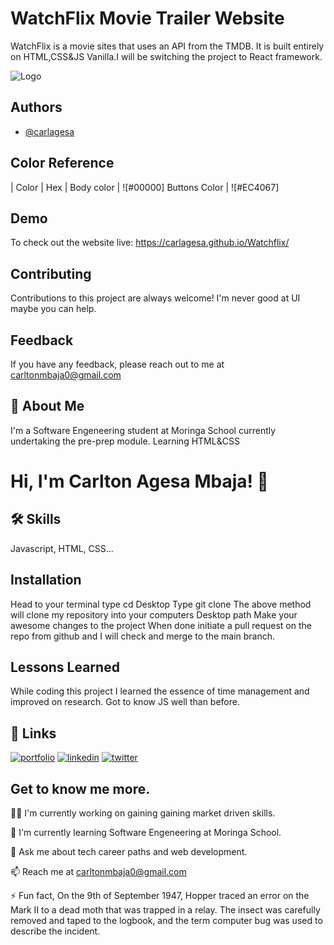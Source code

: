 # WatchFlix Movie Trailer Website

WatchFlix is a movie sites that uses an API from the TMDB.
It is built entirely on HTML,CSS&JS Vanilla.I will be switching the project
to React framework.

![Logo](https://www.themoviedb.org/assets/2/v4/logos/v2/blue_square_2-d537fb228cf3ded904ef09b136fe3fec72548ebc1fea3fbbd1ad9e36364db38b.svg)

## Authors

- [@carlagesa](https://github.com/carlagesa)

## Color Reference

| Color | Hex |
Body color | ![#00000]
Buttons Color | ![#EC4067]

## Demo

To check out the website live:
https://carlagesa.github.io/Watchflix/

## Contributing

Contributions to this project are always welcome!
I'm never good at UI maybe you can help.

## Feedback

If you have any feedback, please reach out to me at
carltonmbaja0@gmail.com

## 🚀 About Me

I'm a Software Engeneering student at Moringa School
currently undertaking the pre-prep module.
Learning HTML&CSS

# Hi, I'm Carlton Agesa Mbaja! 👋

## 🛠 Skills

Javascript, HTML, CSS...

## Installation

Head to your terminal type cd Desktop
Type git clone
The above method will clone my repository into your computers Desktop path
Make your awesome changes to the project
When done initiate a pull request on the repo from github and I will check and merge to the main branch.

## Lessons Learned

While coding this project I learned the essence of time management and improved on research.
Got to know JS well than before.

## 🔗 Links

[![portfolio](https://img.shields.io/badge/my_portfolio-000?style=for-the-badge&logo=ko-fi&logoColor=white)](https://github.com/carlagesa)
[![linkedin](https://img.shields.io/badge/linkedin-0A66C2?style=for-the-badge&logo=linkedin&logoColor=white)](https://www.linkedin.com/in/carlton-agesa/)
[![twitter](https://img.shields.io/badge/twitter-1DA1F2?style=for-the-badge&logo=twitter&logoColor=white)](https://twitter.com/techguy_ke)

## Get to know me more.

👩‍💻 I'm currently working on gaining gaining market driven skills.

🧠 I'm currently learning Software Engeneering at Moringa School.

💬 Ask me about tech career paths and web development.

📫 Reach me at carltonmbaja0@gmail.com

⚡️ Fun fact, On the 9th of September 1947, Hopper traced an error on
the Mark II to a dead moth that was trapped in a relay. The insect
was carefully removed and taped to the logbook, and the term
computer bug was used to describe the incident.
